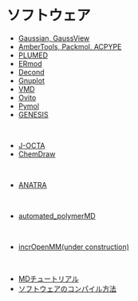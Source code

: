 # ソフトウェア
- [Gaussian, GaussView](https://github.com/mtbys-lab/Gaussian)
- [AmberTools, Packmol, ACPYPE](https://github.com/mtbys-lab/md-tools)
- [PLUMED](https://github.com/mtbys-lab/PLUMED)
- [ERmod](https://sourceforge.net/projects/ermod/)
- [Decond](https://github.com/decond/decond)
- [Gnuplot](https://github.com/mtbys-lab/gnuplot-text_and_samples)
- [VMD](https://github.com/mtbys-lab/Visualization/tree/master/VMD)
- [Ovito](https://github.com/mtbys-lab/Visualization/tree/master/Ovito)
- [Pymol](https://github.com/mtbys-lab/Visualization/tree/master/Pymol)
- [GENESIS](https://github.com/mtbys-lab/GENESIS)
<br>

- [J-OCTA](https://github.com/mtbys-lab/Polymer/tree/master/J-OCTA)
- [ChemDraw](https://github.com/mtbys-lab/ChemDraw)
<br>

- [ANATRA](https://github.com/mtbys-lab/ANATRA)
<br>

- [automated_polymerMD](https://github.com/mtbys-lab/automated_polymerMD)
<br>

- [incrOpenMM(under construction)](https://github.com/yamada1988/mypythonpkg)
<br>

- [MDチュートリアル](https://github.com/mtbys-lab/md-intro)
- [ソフトウェアのコンパイル方法](https://github.com/mtbys-lab/intranet-clusters#ソフトウェアのビルド)

